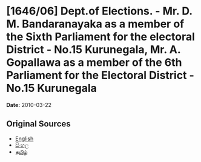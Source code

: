 # [1646/06] Dept.of Elections. - Mr. D. M. Bandaranayaka as a member of the Sixth Parliament for the electoral District - No.15 Kurunegala, Mr. A. Gopallawa as a member of the 6th Parliament for the Electoral District - No.15 Kurunegala

**Date:** 2010-03-22

## Original Sources

- [English](https://documents.gov.lk/view/extra-gazettes/2010/3/1646-06_E.pdf)
- [සිංහල](https://documents.gov.lk/view/extra-gazettes/2010/3/1646-06_S.pdf)
- [தமிழ்](https://documents.gov.lk/view/extra-gazettes/2010/3/1646-06_T.pdf)
